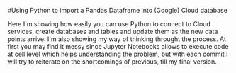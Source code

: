 #Using Python to import a Pandas Dataframe into (Google) Cloud database

Here I'm showing how easily you can use Python to connect to Cloud services, create databases and tables and update them as the new data points arrive. 
I'm also showing my way of thinking throught the process. At first you may find it messy since Jupyter Notebooks allows to execute code at cell level which helps understanding the problem, but with each commit I will try to reiterate on the shortcomings of previous, till my final version. 
